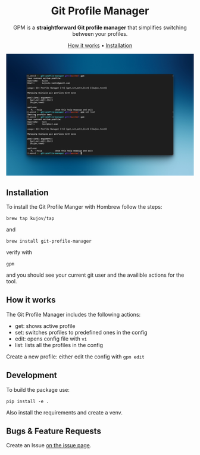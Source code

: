 <div align="center">

# Git Profile Manager

GPM is a **straightforward Git profile manager** that simplifies switching between your profiles.

[How it works](#how-it-works) •
[Installation](#installation)

</div>

![Demo image][image]

## Installation

To install the Git Profile Manger with Hombrew follow the steps:

```console
brew tap kujov/tap 
```

and

```console
brew install git-profile-manager              
```

verify with 

```console
gpm
```

and you should see your current git user and the availible actions for the tool.

## How it works

The Git Profile Manager includes the following actions:
- get: shows active profile
- set: switches profiles to predefined ones in the config
- edit: opens config file with ```vi```
- list: lists all the profiles in the config

Create a new profile:
either edit the config with ```gpm edit```

## Development

To build the package use:
```console
pip install -e .
```

Also install the requirements and create a venv.

## Bugs & Feature Requests

Create an Issue [on the issue page](https://github.com/kujov/git-profile-manager/issues/new).

[image]: assets/gpm.jpeg